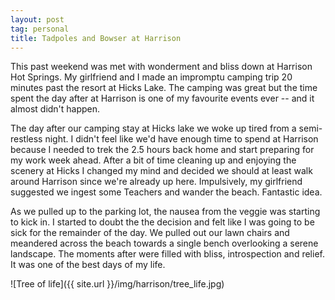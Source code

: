 ```yaml
---
layout: post
tag: personal
title: Tadpoles and Bowser at Harrison
---
```


This past weekend was met with wonderment and bliss down at Harrison Hot Springs.  My girlfriend and I made an impromptu camping trip 20 minutes past the resort at Hicks Lake.  The camping was great but the time spent the day after at Harrison is one of my favourite events ever -- and it almost didn't happen.

The day after our camping stay at Hicks lake we woke up tired from a semi-restless night.  I didn't feel like we'd have enough time to spend at Harrison because I needed to trek the 2.5 hours back home and start preparing for my work week ahead.  After a bit of time cleaning up and enjoying the scenery at Hicks I changed my mind and decided we should at least walk around Harrison since we're already up here.  Impulsively, my girlfriend suggested we ingest some Teachers and wander the beach.  Fantastic idea.

As we pulled up to the parking lot, the nausea from the veggie was starting to kick in.  I started to doubt the the decision and felt like I was going to be sick for the remainder of the day.  We pulled out our lawn chairs and meandered across the beach towards a single bench overlooking a serene landscape.  The moments after were filled with bliss, introspection and relief.  It was one of the best days of my life.

![Tree of life]({{ site.url }}/img/harrison/tree_life.jpg)